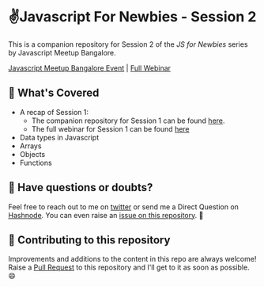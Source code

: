 # ✌️Javascript For Newbies - Session 2

This is a companion repository for Session 2 of the *JS for Newbies* series by Javascript Meetup Bangalore.

[Javascript Meetup Bangalore Event](https://www.meetup.com/JavaScript-Meetup-Bangalore/events/246187384/) | [Full Webinar](https://www.youtube.com/watch?v=byB88mL9jEs)

## 🚀 What's Covered

- A recap of Session 1:
  - The companion repository for Session 1 can be found [here](https://github.com/ashish1729/jsForNewbies-talk-1).
  - The full webinar for Session 1 can be found [here](https://www.youtube.com/watch?v=aljqhsGXgkk)
- Data types in Javascript
- Arrays
- Objects
- Functions

## 🤔 Have questions or doubts?

Feel free to reach out to me on [twitter](https://twitter.com/AbinavSeelan) or send me a Direct Question on [Hashnode](https://hashnode.com/@abinavseelan). You can even raise an [issue on this repository](https://github.com/abinavseelan/js-for-newbies-2/issues). 🙂

## 🤖 Contributing to this repository

Improvements and additions to the content in this repo are always welcome! Raise a [Pull Request](https://github.com/abinavseelan/js-for-newbies-2/pulls) to this repository and I'll get to it as soon as possible. 😄
